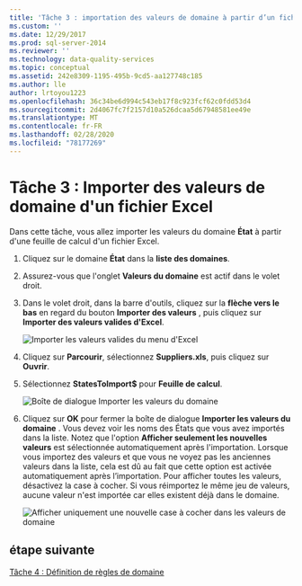 ```yaml
---
title: 'Tâche 3 : importation des valeurs de domaine à partir d’un fichier Excel | Microsoft Docs'
ms.custom: ''
ms.date: 12/29/2017
ms.prod: sql-server-2014
ms.reviewer: ''
ms.technology: data-quality-services
ms.topic: conceptual
ms.assetid: 242e8309-1195-495b-9cd5-aa127748c185
ms.author: lle
author: lrtoyou1223
ms.openlocfilehash: 36c34be6d994c543eb17f8c923fcf62c0fdd53d4
ms.sourcegitcommit: 2d4067fc7f2157d10a526dcaa5d67948581ee49e
ms.translationtype: MT
ms.contentlocale: fr-FR
ms.lasthandoff: 02/28/2020
ms.locfileid: "78177269"
---
```

# <a name="task-3-importing-domain-values-from-an-excel-file"></a>Tâche 3 : Importer des valeurs de domaine d'un fichier Excel

  Dans cette tâche, vous allez importer les valeurs du domaine **État** à partir d'une feuille de calcul d'un fichier Excel.

1.  Cliquez sur le domaine **État** dans la **liste des domaines**.

2.  Assurez-vous que l'onglet **Valeurs du domaine** est actif dans le volet droit.

3.  Dans le volet droit, dans la barre d'outils, cliquez sur la **flèche vers le bas** en regard du bouton **Importer des valeurs** , puis cliquez sur **Importer des valeurs valides d'Excel**.

     ![Importer les valeurs valides du menu d'Excel](../../2014/tutorials/media/et-importingdomainvaluesfromanexcelfile-01.jpg "Importer les valeurs valides du menu d'Excel")

4.  Cliquez sur **Parcourir**, sélectionnez **Suppliers.xls**, puis cliquez sur **Ouvrir**.

5.  Sélectionnez **StatesToImport$** pour **Feuille de calcul**.

     ![Boîte de dialogue Importer les valeurs du domaine](../../2014/tutorials/media/et-importingdomainvaluesfromanexcelfile-02.jpg "Boîte de dialogue Importer les valeurs du domaine")

6.  Cliquez sur **OK** pour fermer la boîte de dialogue **Importer les valeurs du domaine** . Vous devez voir les noms des États que vous avez importés dans la liste. Notez que l'option **Afficher seulement les nouvelles valeurs** est sélectionnée automatiquement après l'importation. Lorsque vous importez des valeurs et que vous ne voyez pas les anciennes valeurs dans la liste, cela est dû au fait que cette option est activée automatiquement après l’importation. Pour afficher toutes les valeurs, désactivez la case à cocher. Si vous réimportez le même jeu de valeurs, aucune valeur n'est importée car elles existent déjà dans le domaine.

     ![Afficher uniquement une nouvelle case à cocher dans les valeurs de domaine](../../2014/tutorials/media/et-importingdomainvaluesfromanexcelfile-03.jpg "Afficher uniquement une nouvelle case à cocher dans les valeurs de domaine")

## <a name="next-step"></a>étape suivante
 [Tâche 4 : Définition de règles de domaine](../../2014/tutorials/task-4-setting-domain-rules.md)


